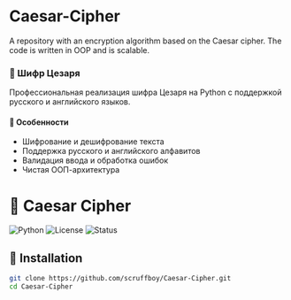 # Caesar-Cipher
A repository with an encryption algorithm based on the Caesar cipher. The code is written in OOP and is scalable.

###  🔐 Шифр Цезаря

Профессиональная реализация шифра Цезаря на Python с поддержкой русского и английского языков.

#### 🌟 Особенности

- Шифрование и дешифрование текста
- Поддержка русского и английского алфавитов
- Валидация ввода и обработка ошибок
- Чистая ООП-архитектура

# 🔐 Caesar Cipher

![Python](https://img.shields.io/badge/python-3.8+-blue.svg)
![License](https://img.shields.io/badge/license-MIT-green.svg) 
![Status](https://img.shields.io/badge/status-production--ready-brightgreen)

## 🚀 Installation

```bash
git clone https://github.com/scruffboy/Caesar-Cipher.git
cd Caesar-Cipher
